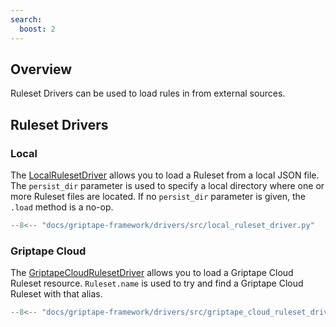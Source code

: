 ```yaml
---
search:
  boost: 2
---
```


## Overview

Ruleset Drivers can be used to load rules in from external sources. 

## Ruleset Drivers

### Local

The [LocalRulesetDriver](../../reference/griptape/drivers/ruleset/local_ruleset_driver.md) allows you to load a Ruleset from a local JSON file. The `persist_dir` parameter is used to specify a local directory where one or more Ruleset files are located. If no `persist_dir` parameter is given, the `.load` method is a no-op.

```python
--8<-- "docs/griptape-framework/drivers/src/local_ruleset_driver.py"
```

### Griptape Cloud

The [GriptapeCloudRulesetDriver](../../reference/griptape/drivers/ruleset/griptape_cloud_ruleset_driver.md) allows you to load a Griptape Cloud Ruleset resource. `Ruleset.name` is used to try and find a Griptape Cloud Ruleset with that alias.

```python
--8<-- "docs/griptape-framework/drivers/src/griptape_cloud_ruleset_driver.py"
```
